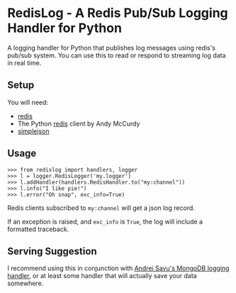 RedisLog - A Redis Pub/Sub Logging Handler for Python
=====================================================

A logging handler for Python that publishes log messages using redis's 
pub/sub system.  You can use this to read or respond to streaming log
data in real time.

Setup
-----

You will need:

- [redis](http://redis.io/)
- The Python [redis](https://github.com/andymccurdy/redis-py) client by Andy
  McCurdy
- [simplejson](https://github.com/simplejson/simplejson)

Usage
-----

    >>> from redislog import handlers, logger
    >>> l = logger.RedisLogger('my.logger')
    >>> l.addHandler(handlers.RedisHandler.to("my:channel"))
    >>> l.info("I like pie!")
    >>> l.error("Oh snap", exc_info=True)

Redis clients subscribed to `my:channel` will get a json log record.

If an exception is raised, and `exc_info` is `True`, the log will include
a formatted traceback.

Serving Suggestion
------------------

I recommend using this in conjunction with 
[Andrei Savu's MongoDB logging handler](https://github.com/andreisavu/mongodb-log),
or at least some handler that will actually save your data somewhere.





